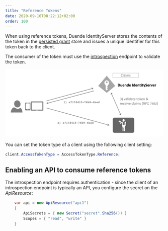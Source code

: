 ```yaml
---
title: "Reference Tokens"
date: 2020-09-10T08:22:12+02:00
order: 100
---
```


When using reference tokens, Duende IdentityServer stores the contents of the token in the [persisted grant](../data/operational/grants) store and issues a unique identifier for this token back to the client.

The consumer of the token must use the [introspection](../reference/endpoints/introspection) endpoint to validate the token.

![](images/reference_tokens.png)

You can set the token type of a client using the following client setting:

```cs
client.AccessTokenType = AccessTokenType.Reference;
```

## Enabling an API to consume reference tokens
The introspection endpoint requires authentication - since the client of an introspection endpoint is typically an API, you configure the secret on the *ApiResource*:

```cs
    var api = new ApiResource("api1")
    {
        ApiSecrets = { new Secret("secret".Sha256()) }
        Scopes = { "read", "write" }
    }
```
